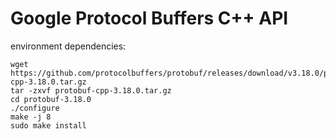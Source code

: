 # Google Protocol Buffers C++ API
environment dependencies:
```shell
wget https://github.com/protocolbuffers/protobuf/releases/download/v3.18.0/protobuf-cpp-3.18.0.tar.gz
tar -zxvf protobuf-cpp-3.18.0.tar.gz
cd protobuf-3.18.0
./configure
make -j 8
sudo make install
```
